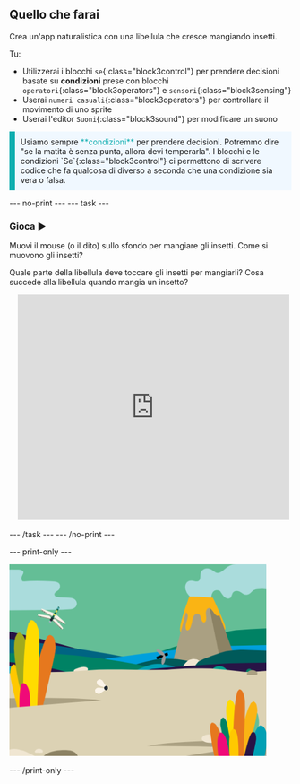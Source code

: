 ## Quello che farai

Crea un'app naturalistica con una libellula che cresce mangiando insetti.

Tu:
+ Utilizzerai i blocchi `se`{:class="block3control"} per prendere decisioni basate su **condizioni** prese con blocchi `operatori`{:class="block3operators"} e `sensori`{:class="block3sensing"}
+ Userai `numeri casuali`{:class="block3operators"} per controllare il movimento di uno sprite
+ Userai l'editor `Suoni`{:class="block3sound"} per modificare un suono

<p style="border-left: solid; border-width:10px; border-color: #0faeb0; background-color: aliceblue; padding: 10px;">
Usiamo sempre <span style="color: #0faeb0">**condizioni**</span> per prendere decisioni. Potremmo dire "se la matita è senza punta, allora devi temperarla". I blocchi e le condizioni `Se`{:class="block3control"} ci permettono di scrivere codice che fa qualcosa di diverso a seconda che una condizione sia vera o falsa.</p>

--- no-print ---
--- task ---

### Gioca ▶️
<div style="display: flex; flex-wrap: wrap">
<div style="flex-basis: 175px; flex-grow: 1">  
Muovi il mouse (o il dito) sullo sfondo per mangiare gli insetti. Come si muovono gli insetti?

Quale parte della libellula deve toccare gli insetti per mangiarli? Cosa succede alla libellula quando mangia un insetto?
</div>
<div class="scratch-preview" style="margin-left: 15px;">
  <iframe allowtransparency="true" width="485" height="402" src="https://scratch.mit.edu/projects/embed/1064233148/?autostart=false" frameborder="0"></iframe>
</div>
</div>

--- /task ---
--- /no-print ---

--- print-only ---

![Progetto completato](images/showcase_static.png)

--- /print-only ---
